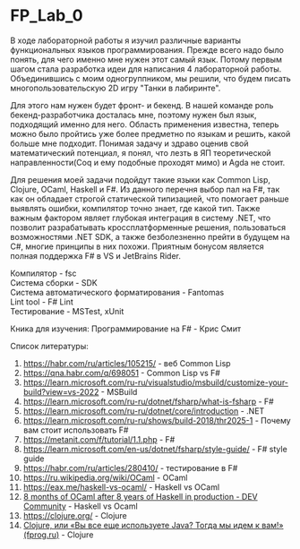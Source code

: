 # FP_Lab_0
В ходе лабораторной работы я изучил различные варианты функциональных языков программирования. Прежде всего надо было понять, для чего именно мне нужен этот самый язык. Потому первым шагом стала разработка идеи для написания 4 лабораторной работы. Объединившись с моим одногруппником, мы решили, что будем писать многопользовательскую 2D игру "Танки в лабиринте". 

Для этого нам нужен будет фронт- и бекенд. В нашей команде роль бекенд-разработчика досталась мне, поэтому нужен был язык, подходящий именно для него. Область применения известна, теперь можно было пройтись уже более предметно по языкам и решить, какой больше мне подходит. Понимая задачу и здраво оценив свой математический потенциал, я понял, что лезть в ЯП теоретической направленности(Coq и ему подобные проходят мимо) и Agda не стоит. 

Для решения моей задачи подойдут такие языки как Common Lisp, Clojure, OCaml, Haskell и F#.  Из данного перечня выбор пал на F#, так как он обладает строгой статической типизацией, что помогает раньше выявлять ошибки, компилятор точно знает, где какой тип. Также важным фактором являет глубокая интеграция в систему .NET, что позволит разрабатывать кроссплатформенные решения, пользоваться возможностями .NET SDK, а также безболезненно прейти в будущем на C#, многие принципы в них похожи. Приятным бонусом является полная поддержка F# в VS и JetBrains Rider.


Компилятор - fsc  
Система сборки - SDK  
Система автоматического форматирования - Fantomas  
Lint tool - F# Lint  
Тестирование - MSTest, xUnit  

Кника для изучения: Программирование на F# - Крис Смит  

Список литературы:
1. https://habr.com/ru/articles/105215/ - веб Common Lisp
2. https://qna.habr.com/q/698051 - Common Lisp vs F#
3. https://learn.microsoft.com/ru-ru/visualstudio/msbuild/customize-your-build?view=vs-2022 - MSBuild
4. https://learn.microsoft.com/ru-ru/dotnet/fsharp/what-is-fsharp - F#
5. https://learn.microsoft.com/ru-ru/dotnet/core/introduction - .NET
6. https://learn.microsoft.com/ru-ru/shows/build-2018/thr2025-1 - Почему вам стоит использовать F#
7. https://metanit.com/f/tutorial/1.1.php - F#
8. https://learn.microsoft.com/en-us/dotnet/fsharp/style-guide/ - F# style guide
9. https://habr.com/ru/articles/280410/ - тестирование в F#
10. https://ru.wikipedia.org/wiki/OCaml - OCaml
11. https://eax.me/haskell-vs-ocaml/ - Haskell vs OCaml
12. [8 months of OCaml after 8 years of Haskell in production - DEV Community](https://dev.to/chshersh/8-months-of-ocaml-after-8-years-of-haskell-in-production-h96) - Haskell vs Ocaml
13. https://clojure.org/ - Clojure
14. [Clojure, или «Вы все еще используете Java? Тогда мы идем к вам!» (fprog.ru)](https://fprog.ru/2010/issue4/alex-ott-clojure/) - Clojure
